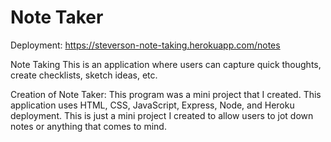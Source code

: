 # Note Taker

Deployment: https://steverson-note-taking.herokuapp.com/notes

Note Taking
This is an application where users can capture quick thoughts, create checklists, sketch ideas, etc.

Creation of Note Taker:
This program was a mini project that I created. This application uses HTML, CSS, JavaScript, Express, Node, and Heroku deployment. This is just a mini project I created to allow users to jot down notes or anything that comes to mind.
